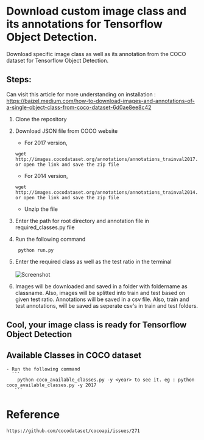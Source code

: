 # Download custom image class and its annotations for Tensorflow Object Detection.

Download specific image class as well as its annotation from the COCO dataset for Tensorflow Object Detection.

## Steps:
   Can visit this article for more understanding on installation : https://baizel.medium.com/how-to-download-images-and-annotations-of-a-single-object-class-from-coco-dataset-6d0ae8ee8c42

1. Clone the repository

2. Download JSON file from COCO website

   - For 2017 version,
    ```
    wget http://images.cocodataset.org/annotations/annotations_trainval2017.zip or open the link and save the zip file
    ```
   - For 2014 version,
    ```
    wget http://images.cocodataset.org/annotations/annotations_trainval2014.zip or open the link and save the zip file
    ```
    
   - Unzip the file

3. Enter the path for root directory and annotation file in required_classes.py file

4. Run the following command
   ```
    python run.py
    ```

5. Enter the required class as well as the test ratio in the terminal<br><br>
   ![Screenshot](github_screenshot.JPG)

6. Images will be downloaded and saved in a folder with foldername as classname. Also, images will be splitted into train and test based on given test ratio. Annotations will be saved in a csv file. Also, train and test annotations, will be saved as seperate csv's in train and test folders.

## Cool, your image class is ready for Tensorflow Object Detection

## Available Classes in COCO dataset

    - Run the following command
      ```
        python coco_available_classes.py -y <year> to see it. eg : python coco_available_classes.py -y 2017
       ```
   
# Reference

    https://github.com/cocodataset/cocoapi/issues/271
